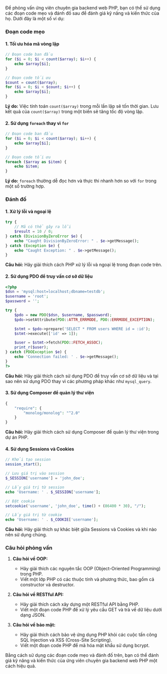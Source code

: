 Để phỏng vấn ứng viên chuyên gia backend web PHP, bạn có thể sử dụng các đoạn code mẹo và đánh đố sau để đánh giá kỹ năng và kiến thức của họ. Dưới đây là một số ví dụ:

### Đoạn code mẹo

#### 1. Tối ưu hóa mã vòng lặp

```php
// Đoạn code ban đầu
for ($i = 0; $i < count($array); $i++) {
    echo $array[$i];
}

// Đoạn code tối ưu
$count = count($array);
for ($i = 0; $i < $count; $i++) {
    echo $array[$i];
}
```

**Lý do:** Việc tính toán `count($array)` trong mỗi lần lặp sẽ tốn thời gian. Lưu kết quả của `count($array)` trong một biến sẽ tăng tốc độ vòng lặp.

#### 2. Sử dụng `foreach` thay vì `for`

```php
// Đoạn code ban đầu
for ($i = 0; $i < count($array); $i++) {
    echo $array[$i];
}

// Đoạn code tối ưu
foreach ($array as $item) {
    echo $item;
}
```

**Lý do:** `foreach` thường dễ đọc hơn và thực thi nhanh hơn so với `for` trong một số trường hợp.

### Đánh đố

#### 1. Xử lý lỗi và ngoại lệ

```php
try {
    // Mã có thể gây ra lỗi
    $result = 10 / 0;
} catch (DivisionByZeroError $e) {
    echo "Caught DivisionByZeroError: " . $e->getMessage();
} catch (Exception $e) {
    echo "Caught Exception: " . $e->getMessage();
}
```

**Câu hỏi:** Hãy giải thích cách PHP xử lý lỗi và ngoại lệ trong đoạn code trên.

#### 2. Sử dụng PDO để truy vấn cơ sở dữ liệu

```php
<?php
$dsn = 'mysql:host=localhost;dbname=testdb';
$username = 'root';
$password = '';

try {
    $pdo = new PDO($dsn, $username, $password);
    $pdo->setAttribute(PDO::ATTR_ERRMODE, PDO::ERRMODE_EXCEPTION);

    $stmt = $pdo->prepare('SELECT * FROM users WHERE id = :id');
    $stmt->execute(['id' => 1]);

    $user = $stmt->fetch(PDO::FETCH_ASSOC);
    print_r($user);
} catch (PDOException $e) {
    echo 'Connection failed: ' . $e->getMessage();
}
?>
```

**Câu hỏi:** Hãy giải thích cách sử dụng PDO để truy vấn cơ sở dữ liệu và tại sao nên sử dụng PDO thay vì các phương pháp khác như `mysql_query`.

#### 3. Sử dụng Composer để quản lý thư viện

```php
{
    "require": {
        "monolog/monolog": "^2.0"
    }
}
```

**Câu hỏi:** Hãy giải thích cách sử dụng Composer để quản lý thư viện trong dự án PHP.

#### 4. Sử dụng Sessions và Cookies

```php
// Khởi tạo session
session_start();

// Lưu giá trị vào session
$_SESSION['username'] = 'john_doe';

// Lấy giá trị từ session
echo 'Username: ' . $_SESSION['username'];

// Đặt cookie
setcookie('username', 'john_doe', time() + (86400 * 30), "/");

// Lấy giá trị từ cookie
echo 'Username: ' . $_COOKIE['username'];
```

**Câu hỏi:** Hãy giải thích sự khác biệt giữa Sessions và Cookies và khi nào nên sử dụng chúng.

### Câu hỏi phỏng vấn

1. **Câu hỏi về OOP:**
   - Hãy giải thích các nguyên tắc OOP (Object-Oriented Programming) trong PHP.
   - Viết một lớp PHP có các thuộc tính và phương thức, bao gồm cả constructor và destructor.

2. **Câu hỏi về RESTful API:**
   - Hãy giải thích cách xây dựng một RESTful API bằng PHP.
   - Viết một đoạn code PHP để xử lý yêu cầu GET và trả về dữ liệu dưới dạng JSON.

3. **Câu hỏi về bảo mật:**
   - Hãy giải thích cách bảo vệ ứng dụng PHP khỏi các cuộc tấn công SQL Injection và XSS (Cross-Site Scripting).
   - Viết một đoạn code PHP để mã hóa mật khẩu sử dụng bcrypt.

Bằng cách sử dụng các đoạn code mẹo và đánh đố trên, bạn có thể đánh giá kỹ năng và kiến thức của ứng viên chuyên gia backend web PHP một cách hiệu quả.

